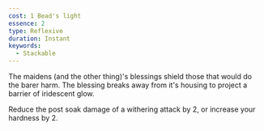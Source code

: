 ```yaml
---
cost: 1 Bead's light
essence: 2
type: Reflexive
duration: Instant
keywords:
  - Stackable
---
```


The maidens (and the other thing)'s blessings shield those that would do the barer harm. The blessing breaks away from it's housing to project a barrier of iridescent glow.

Reduce the post soak damage of a withering attack by 2, or increase your hardness by 2.
